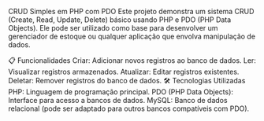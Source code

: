 CRUD Simples em PHP com PDO
Este projeto demonstra um sistema CRUD (Create, Read, Update, Delete) básico usando PHP e PDO (PHP Data Objects). Ele pode ser utilizado como base para desenvolver um gerenciador de estoque ou qualquer aplicação que envolva manipulação de dados.

📋 Funcionalidades
Criar: Adicionar novos registros ao banco de dados.
Ler: Visualizar registros armazenados.
Atualizar: Editar registros existentes.
Deletar: Remover registros do banco de dados.
🛠️ Tecnologias Utilizadas
PHP: Linguagem de programação principal.
PDO (PHP Data Objects): Interface para acesso a bancos de dados.
MySQL: Banco de dados relacional (pode ser adaptado para outros bancos compatíveis com PDO).
